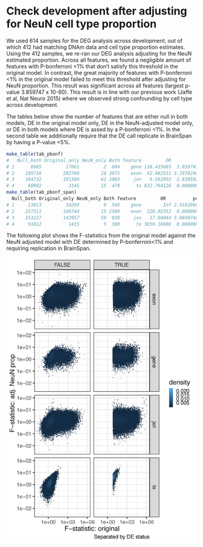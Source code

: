 Check development after adjusting for NeuN cell type proportion
==============================================================

We used 614 samples for the DEG analysis across development, out of which 412 had matching DNAm data and cell type proportion estimates. Using the 412 samples, we re-ran our DEG analysis adjusting for the NeuN estimated proportion. Across all features, we found a negligible amount of features with P-bonferroni <1% that don’t satisfy this threshold in the original model. In contrast, the great majority of features with P-bonferroni <1% in the original model failed to meet this threshold after adjusting for NeuN proportion. This result was significant across all features (largest p-value 3.859747 x 10-60). This result is in line with our previous work (Jaffe et al, Nat Neuro 2015) where we observed strong confounding by cell type across development.

The tables below show the number of features that are either null in both models, DE in the original model only, DE in the NeuN-adjusted model only, or DE in both models where DE is assed by a P-bonferroni <1%. In the second table we additionally require that the DE call replicate in BrainSpan by having a P-value <5%.

```R
make_table(tab_pbonf)
#   Null_both Original_only NeuN_only Both feature         OR          pval     pval_bonf
# 1      6905         17061         2  684    gene 138.415685  3.859747e-60  1.543899e-59
# 2    109716        283760        28 3075    exon  42.462531 3.197824e-245 1.279130e-244
# 3    104732        191304        62 1083     jxn   9.562955  2.838502e-99  1.135401e-98
# 4     88902          3345        15  470      tx 832.764126  0.000000e+00  0.000000e+00
make_table(tab_pbonf_span)
  Null_both Original_only NeuN_only Both feature         OR          pval     pval_bonf
# 1     13813         10293         0  546    gene        Inf 2.916268e-156 1.166507e-155
# 2    227311        166744        15 2509    exon  228.02352  0.000000e+00  0.000000e+00
# 3    153227        142957        59  938     jxn   17.04044 3.084074e-183 1.233629e-182
# 4     91012          1415         5  300      tx 3859.16608  0.000000e+00  0.000000e+00
```

The following plot shows the F-statistics from the original model against the NeuN adjusted model with DE determined by P-bonferroni<1% and requiring replication in BrainSpan.

![F-statistics original vs NeuN-adjusted](f_original_vs_f_adjNeuN.png)
